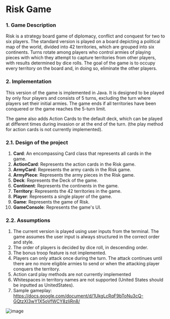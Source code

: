 # Risk Game 

### 1. Game Description

Risk is a strategy board game of diplomacy, conflict and conquest for two to six players. The standard version is played on a board depicting a political map of the world, divided into 42 territories, which are grouped into six continents. Turns rotate among players who control armies of playing pieces with which they attempt to capture territories from other players, with results determined by dice rolls. The goal of the game is to occupy every territory on the board and, in doing so, eliminate the other players.

### 2. Implementation
This version of the game is implemented in Java. It is designed to be played by only four players and consists of 5 turns, excluding the turn where players set their initial armies. The game ends if all territories have been conquered or the game reaches the 5-turn limit.

The game also adds Action Cards to the default deck, which can be played at different times during invasion or at the end of the turn. (the play method for action cards is not currently implemented).

### 2.1. Design of the project

1. <b>Card</b>: An encompassing Card class that represents all cards in the game.
2.  <b>ActionCard</b>: Represents the action cards in the Risk game.
3.  <b>ArmyCard</b>: Represents the army cards in the Risk game.
4.  <b>ArmyPiece</b>: Represents the army pieces in the Risk game.
5.  <b>Deck</b>: Represents the Deck of the game.
6.  <b>Continent</b>: Represents the continents in the game.
7.  <b>Territory</b>: Represents the 42 territories in the game.
8.  <b>Player</b>: Represents a single player of the game.
9.  <b>Game</b>: Represents the game of Risk.
10.  <b>GameConsole</b>: Represents the game's UI.

### 2.2. Assumptions
1. The current version is played using user inputs from the terminal. The game assumes the user input is always structured in the correct order and style.
2. The order of players is decided by dice roll, in descending order.
3. The bonus troop feature is not implemented.
4. Players can only attack once during the turn. The attack continues until there are no more eligible armies to send or when the attacking player conquers the territory. 
5. Action card play methods are not currently implemented
6. Whitespaces in territory names are not supported (United States should be inputted as UnitedStates).
7. Sample gameplay: https://docs.google.com/document/d/1UkgLcRqF9bToNu3cQ-GQtzXI3wY1X5oVfWCY8zIiRn8/

![image](https://github.com/NunuArabian/OOP-Group-assignment-/assets/162872072/6da38377-4c53-4b6c-a042-2033b3280d98)





